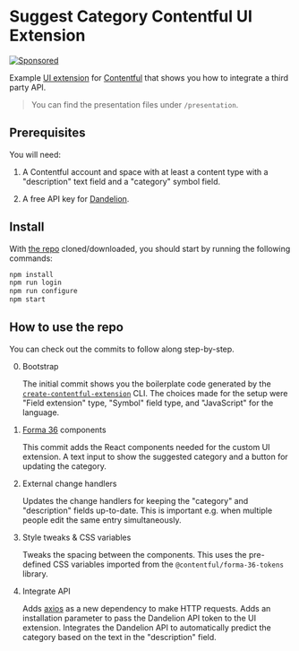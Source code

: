 # Suggest Category Contentful UI Extension

[![Sponsored](https://img.shields.io/badge/chilicorn-sponsored-brightgreen.svg?logo=data%3Aimage%2Fpng%3Bbase64%2CiVBORw0KGgoAAAANSUhEUgAAAA4AAAAPCAMAAADjyg5GAAABqlBMVEUAAAAzmTM3pEn%2FSTGhVSY4ZD43STdOXk5lSGAyhz41iz8xkz2HUCWFFhTFFRUzZDvbIB00Zzoyfj9zlHY0ZzmMfY0ydT0zjj92l3qjeR3dNSkoZp4ykEAzjT8ylUBlgj0yiT0ymECkwKjWqAyjuqcghpUykD%2BUQCKoQyAHb%2BgylkAyl0EynkEzmkA0mUA3mj86oUg7oUo8n0k%2FS%2Bw%2Fo0xBnE5BpU9Br0ZKo1ZLmFZOjEhesGljuzllqW50tH14aS14qm17mX9%2Bx4GAgUCEx02JySqOvpSXvI%2BYvp2orqmpzeGrQh%2Bsr6yssa2ttK6v0bKxMBy01bm4zLu5yry7yb29x77BzMPCxsLEzMXFxsXGx8fI3PLJ08vKysrKy8rL2s3MzczOH8LR0dHW19bX19fZ2dna2trc3Nzd3d3d3t3f39%2FgtZTg4ODi4uLj4%2BPlGxLl5eXm5ubnRzPn5%2Bfo6Ojp6enqfmzq6urr6%2Bvt7e3t7u3uDwvugwbu7u7v6Obv8fDz8%2FP09PT2igP29vb4%2BPj6y376%2Bu%2F7%2Bfv9%2Ff39%2Fv3%2BkAH%2FAwf%2FtwD%2F9wCyh1KfAAAAKXRSTlMABQ4VGykqLjVCTVNgdXuHj5Kaq62vt77ExNPX2%2Bju8vX6%2Bvr7%2FP7%2B%2FiiUMfUAAADTSURBVAjXBcFRTsIwHAfgX%2FtvOyjdYDUsRkFjTIwkPvjiOTyX9%2FAIJt7BF570BopEdHOOstHS%2BX0s439RGwnfuB5gSFOZAgDqjQOBivtGkCc7j%2B2e8XNzefWSu%2BsZUD1QfoTq0y6mZsUSvIkRoGYnHu6Yc63pDCjiSNE2kYLdCUAWVmK4zsxzO%2BQQFxNs5b479NHXopkbWX9U3PAwWAVSY%2FpZf1udQ7rfUpQ1CzurDPpwo16Ff2cMWjuFHX9qCV0Y0Ok4Jvh63IABUNnktl%2B6sgP%2BARIxSrT%2FMhLlAAAAAElFTkSuQmCC)](http://spiceprogram.org/oss-sponsorship)

Example [UI extension][ui-extensions] for [Contentful][contentful] that shows you how to integrate a third party API.

> You can find the presentation files under `/presentation`.

## Prerequisites

You will need:

1. A Contentful account and space with at least a content type with a "description" text field and a "category" symbol field.

1. A free API key for [Dandelion][dandelion].

## Install

With [the repo][repo] cloned/downloaded, you should start by running the following commands:

```bash
npm install
npm run login
npm run configure
npm start
```

## How to use the repo

You can check out the commits to follow along step-by-step.

0. Bootstrap

   The initial commit shows you the boilerplate code generated by the [`create-contentful-extension`][cli] CLI. The choices made for the setup were "Field extension" type, "Symbol" field type, and "JavaScript" for the language.

1. [Forma 36][forma-36] components

   This commit adds the React components needed for the custom UI extension. A text input to show the suggested category and a button for updating the category.

1. External change handlers

   Updates the change handlers for keeping the "category" and "description" fields up-to-date. This is important e.g. when multiple people edit the same entry simultaneously.

1. Style tweaks & CSS variables

   Tweaks the spacing between the components. This uses the pre-defined CSS variables imported from the `@contentful/forma-36-tokens` library.

1. Integrate API

   Adds [axios][axios] as a new dependency to make HTTP requests. Adds an installation parameter to pass the Dandelion API token to the UI extension. Integrates the Dandelion API to automatically predict the category based on the text in the "description" field.

[ui-extensions]: https://www.contentful.com/developers/docs/extensibility/ui-extensions/
[contentful]: https://www.contentful.com
[dandelion]: https://dandelion.eu
[repo]: https://github.com/robinandeer/contentful-suggest-category-ui-extension
[cli]: https://github.com/contentful/create-contentful-extension
[forma-36]: https://f36.contentful.com
[axios]: https://github.com/axios/axios
